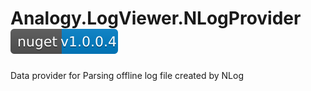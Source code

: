 # Analogy.LogViewer.NLogProvider                                         [![NuGet](Assets/nuget.svg)](https://www.nuget.org/packages/Analogy.LogViewer.NLogProvider)
Data provider for Parsing offline log file created by NLog
